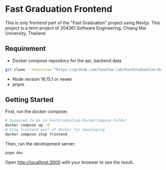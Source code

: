 # Fast Graduation Frontend

This is only frontend part of the "Fast Graduation" project using Nextjs.
This project is a term project of 204361 Software Engineering, Chiang Mai University, Thailand

## Requirement

- Docker compose repository for the api, backend data

```bash
git clone --recursive "https://github.com/Touutae-lab/FastGraduation-DockerCompose.git"
```

- Node version 16.15.1 or newer
- pnpm

## Getting Started

First, run the docker compose:

```bash
# Supposed to be in FastGraduation-DockerCompose Folder
docker compose up -d
# Stop frontend part of docker for developing
docker compose stop frontend
```

Then, run the development server:

```bash
pnpm dev
```

Open [http://localhost:3000](http://localhost:3000) with your browser to see the result.
